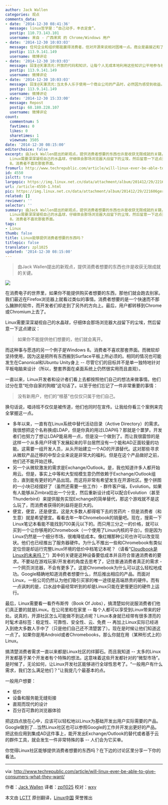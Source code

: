 ```yaml
---
author: Jack Wallen
categories: 观点
comments_data:
- date: '2014-12-30 08:41:36'
  message: linux哲学是：“自己动手，丰衣足食”。
  postip: 110.73.143.101
  username: 来自 - 广西来宾 的 Chrome/Windows 用户
- date: '2014-12-30 10:03:03'
  message: 任何企业和组织都能赢得消费者，但对开源来说相对困难一点。商业是最接近和了解消费者的，而开源由于不同原因与“钱”保持距离。“商业”有完善的系统，从消费需求调研到产品研发、推扩、渠道、售后。整个生态中有众多角色。开源需要融入生态并为生态带去价值。同时不要放弃开源最优秀的天赋。
  postip: 113.9.141.149
  username: 微博评论
- date: '2014-12-30 10:03:03'
  message: 回复@天瀑流光:开放的代码和知识，让每个人无成本地利用这些知识公平地参与社会事务与竞争。这个天赋将带来不计其数的支持者，普通人将受益于此，挣脱资本和权利的枷锁，更容易获得成功。我曾经也认为资本有天生的恶意，但实际在某些环境中有微妙的不同。
  postip: 113.9.141.149
  username: 微博评论
- date: '2014-12-30 10:03:03'
  message: 回复@天瀑流光:当太多人乐于使用一个商业公司的产品时，必然因为感受到收益。微软因自己创造的价值而获益。从开源努力的困境看，这种价值的创造是不容易的。如果开源能成功开发出这些产品的替代品。微软能做的也就是再往前走一步。所以换个角度看，微软难道不是开拓者么？
  postip: 113.9.141.149
  username: 微博评论
- date: '2014-12-30 15:33:00'
  message: Repost
  postip: 68.180.228.107
  username: 微博评论
count:
  commentnum: 5
  favtimes: 0
  likes: 0
  sharetimes: 1
  viewnum: 3505
date: '2014-12-30 08:15:00'
editorchoice: false
excerpt: 由Jack Wallen提出的新观点，提供消费者想要的东西也许是收获无限成就的关键。   在消费电子的世界里，如果你不能提供购买者想要的东西，那他们就会跑去别家。我们最近在Firefox浏览器上就看过类似的事情。消费者想要的是一个快速而不那么臃肿的软件，而开发者们却走到了另外的方向上。最后，用户都转移到Chrome或Chromium上去了。
  Linux需要深深凝视自己的水晶球，仔细体会那场浏览器大战留下的尘埃，然后留意一下这点建议：  如果你不能提供他们想要的，他们就会离开。  而这种事与愿违的另一个例子是Windows
  8。消费者不喜欢那套界面。
fromurl: http://www.techrepublic.com/article/will-linux-ever-be-able-to-give-consumers-what-they-want/
id: 4550
islctt: true
largepic: https://img.linux.net.cn/data/attachment/album/201412/29/221606gerxatf26t3933ee.png
url: /article-4550-1.html
pic: https://img.linux.net.cn/data/attachment/album/201412/29/221606gerxatf26t3933ee.png.thumb.jpg
related: []
reviewer: ''
selector: ''
summary: 由Jack Wallen提出的新观点，提供消费者想要的东西也许是收获无限成就的关键。   在消费电子的世界里，如果你不能提供购买者想要的东西，那他们就会跑去别家。我们最近在Firefox浏览器上就看过类似的事情。消费者想要的是一个快速而不那么臃肿的软件，而开发者们却走到了另外的方向上。最后，用户都转移到Chrome或Chromium上去了。
  Linux需要深深凝视自己的水晶球，仔细体会那场浏览器大战留下的尘埃，然后留意一下这点建议：  如果你不能提供他们想要的，他们就会离开。  而这种事与愿违的另一个例子是Windows
  8。消费者不喜欢那套界面。
tags:
- Linux
thumb: false
title: Linux能够提供消费者想要的东西吗？
titlepic: false
translator: zpl1025
updated: '2014-12-30 08:15:00'
---
```



> 
> 由Jack Wallen提出的新观点，提供消费者想要的东西也许是收获无限成就的关键。
> 
> 
> 


![](/data/attachment/album/201412/29/221606gerxatf26t3933ee.png)


在消费电子的世界里，如果你不能提供购买者想要的东西，那他们就会跑去别家。我们最近在Firefox浏览器上就看过类似的事情。消费者想要的是一个快速而不那么臃肿的软件，而开发者们却走到了另外的方向上。最后，用户都转移到Chrome或Chromium上去了。


Linux需要深深凝视自己的水晶球，仔细体会那场浏览器大战留下的尘埃，然后留意一下这点建议：



> 
> 如果你不能提供他们想要的，他们就会离开。
> 
> 
> 


而这种事与愿违的另一个例子是Windows 8。消费者不喜欢那套界面。而微软却坚持使用，因为这是把所有东西搬到Surface平板上所必须的。相同的情况也可能发生在Canonical和Ubuntu Unity身上 -- 尽管它们的目标并不是单一独特地针对平板电脑来设计（所以，整套界面在桌面系统上仍然很实用而且直观）。


一直以来，Linux开发者和设计者们看上去都按照他们自己的想法来做事情。他们过分在意“吃你自家的狗粮”这句话了。以至于他们忘记了一件非常重要的事情：



> 
> 没有新用户，他们的“根基”也仅仅只属于他们自己。
> 
> 
> 


换句话说，唱诗班不仅仅是被传道，他们也同时在宣传。让我给你看三个案例来完全掌握这一点。


* 多年以来，一直有在Linux系统中替代活动目录（Active Directory）的需求。我很想把这个名称换成LDAP，但是你真的用过LDAP吗？那就是个噩梦。开发者们也努力了想让LDAP能易用一点，但是没一个做到了。而让我很震惊的是这样一个从多用户环境下发展起来的平台居然没有一个能和AD正面较量的功能。这需要一组开发人员，从头开始建立一个AD的开源替代。这对那些寻求从微软产品迁移的中型企业来说是非常大的福利。但是在这个产品做好之前，他们还不能开始迁移。
* 另一个从微软激发的需求是Exchange/Outlook。是，我也知道许多人都开始用云。但是，事实上中等和大型规模生意仍然依赖于Exchange/Outlook组合，直到能有更好的产品出现。而这将非常有希望发生在开源社区。整个拼图的一小块已经摆好了（虽然还需要一些工作）- 群件客户端，Evolution。如果有人能够从Zimbra拉出一个分支，然后重新设计成可以配合Evolution（甚至Thunderbird）来提供服务实现Exchange的简单替代，那这个游戏就不是这么玩了，而消费者获得的利益将是巨大的。
* 便宜，便宜，还是便宜。这是大多数人都得咽下去的苦药片 - 但是消费者（和生意）就是希望便宜。看看去年一年Chromebook的销量吧。现在，搜索一下Linux笔记本看能不能找到700美元以下的。而只用三分之一的价格，就可以买到一个让你够用的Chromebook（一个使用了Linux内核的平台）。但是因为Linux仍然是一个细分市场，很难降低成本。像红帽那种公司也许可以改变现状。他们也已经推出了服务器硬件。为什么不推出一些和Chromebook有类似定位但是却运行完整Linux环境的低价中档笔记本呢？（请看“[Cloudbook是Linux的未来吗？](http://www.techrepublic.com/article/is-the-cloudbook-the-future-of-linux/)”）其中的关键是这种设备要低成本并且符合普通消费者的要求。不要站在游戏玩家/开发者的角度去思考了，记住普通消费者真正的需求 - 一个网页浏览器，不会有更多了。这是Chromebook为什么可以这么轻松地成功。Google精确地知道消费者想要什么，然后推出相应的产品。而面对Linux，一些公司仍然认为他们吸引买家的唯一途径是高端昂贵的硬件。而有一点讽刺的是，口水战中最经常听到的却是Linux只能在更慢更旧的硬件上运行。


最后，Linux需要看一看乔布斯传（Book Of Jobs），搞清楚如何说服消费者们他们真正要的就是Linux。在公司里和在家里 -- 每个人都可以享受到Linux带来的好处。说真的，开源社区怎么可能做不到这点呢？Linux本身就已经带有很多漂亮的时髦术语标签：稳定性、可靠性、安全性、云、免费 -- 再加上Linux实际已经进入到绝大多数人手中了（只是他们自己还不清楚罢了）。现在是时候让他们知道这一点了。如果你是用Android或者Chromebooks，那么你就在用（某种形式上的）Linux。


搞清楚消费者需求一直以来都是Linux社区的绊脚石。而且我知道 -- 太多的Linux开发都基于某个开发者有个特殊的想法。这意味着这些开发都针对的“微型市场”。是时候了，无论如何，让Linux开发社区能够进行全球性思考了。“一般用户有什么需求，我们怎么满足他们？”让我提几个最基本的点。


一般用户想要：


* 低价
* 设备和服务能无缝衔接
* 直观而现代的设计
* 百分百可靠的浏览器体验


把这四点放在心中，应该可以轻松地以Linux为基础开发出用户实际需要的产品。Google做到了...当然Linux社区也可以参照Google的工作并开发出更好的产品。把这些应用到集成AD这件事上，能开发出Exchange/Outlook的替代或者基于云的群件工具，就会发生一件非常特殊的事 -- 人们会为它买单。


你觉得Linux社区能够提供消费者想要的东西吗？在下边的讨论区里分享一下你的看法。




---


via: <http://www.techrepublic.com/article/will-linux-ever-be-able-to-give-consumers-what-they-want/>


作者：[Jack Wallen](http://www.techrepublic.com/search/?a=jack+wallen) 译者：[zpl1025](https://github.com/zpl1025) 校对：[wxy](https://github.com/wxy)


本文由 [LCTT](https://github.com/LCTT/TranslateProject) 原创翻译，[Linux中国](http://linux.cn/) 荣誉推出